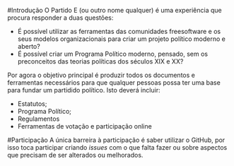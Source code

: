 #Introdução
O Partido E (ou outro nome qualquer) é uma experiência que procura responder a duas questões:
 - É possível utilizar as ferramentas das comunidades freesoftware e os seus modelos organizacionais para criar um projeto político moderno e aberto?
 - É possível criar um Programa Político moderno, pensado, sem os preconceitos das teorias políticas dos séculos XIX e XX?

Por agora o objetivo principal é produzir todos os documentos e ferramentas necessários para que qualquer pessoas possa ter uma base para fundar um partidido político. Isto deverá incluir:

- Estatutos;
- Programa Político;
- Regulamentos
- Ferramentas de votação e participação online

#Participação
A única barreira à participação é saber utilizar o GitHub, por isso toca participar criando *issues* com o que falta fazer ou sobre aspectos que precisam de ser alterados ou melhorados.
